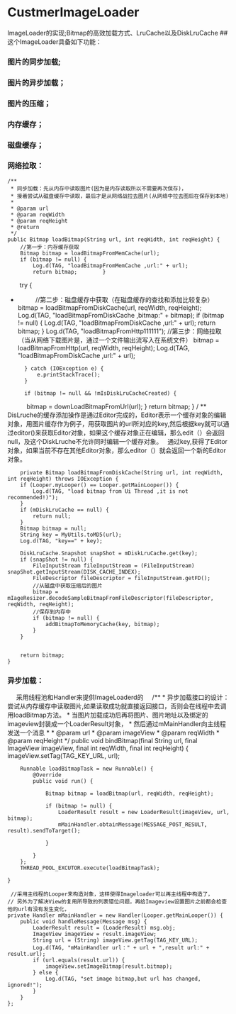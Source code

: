 # CustmerImageLoader
ImageLoader的实现;Bitmap的高效加载方式、LruCache以及DiskLruCache
##这个ImageLoader具备如下功能：
### 图片的同步加载;
### 图片的异步加载；
### 图片的压缩；
### 内存缓存；
### 磁盘缓存；
### 网络拉取： 
    /**
     * 同步加载：先从内存中读取图片(因为是内存读取所以不需要再次保存)，
     * 接着尝试从磁盘缓存中读取，最后才是从网络战拉去图片(从网络中拉去图后在保存到本地)
     *
     * @param url
     * @param reqWidth
     * @param reqHeight
     * @return
     */
    public Bitmap loadBitmap(String url, int reqWidth, int reqHeight) {
        //第一步：内存缓存获取
        Bitmap bitmap = loadBitmapFromMemCache(url);
        if (bitmap != null) {
            Log.d(TAG, "loadBitmapFromMemCache ,url:" + url);
            return bitmap;        }

        try {
*            //第二步：磁盘缓存中获取（在磁盘缓存的查找和添加比较复杂）
            bitmap = loadBitmapFromDiskCache(url, reqWidth, reqHeight);
            Log.d(TAG, "loadBitmapFromDiskCache ,bitmap:" + bitmap);
            if (bitmap != null) {
                Log.d(TAG, "loadBitmapFromDiskCache ,url:" + url);
                return bitmap;            }
            Log.d(TAG, "loadBitmapFromHttp111111");
            //第三步：网络拉取（当从网络下载图片是，通过一个文件输出流写入在系统文件）
            bitmap = loadBitmapFromHttp(url, reqWidth, reqHeight);
            Log.d(TAG, "loadBitmapFromDiskCache ,url:" + url);

        } catch (IOException e) {
            e.printStackTrace();
        }

        if (bitmap != null && !mIsDiskLruCacheCreated) {
            bitmap = downLoadBitmapFromUrl(url);
        }
        return bitmap;
    }
     / **
 DisLruche的缓存添加操作是通过Editor完成的，Editor表示一个缓存对象的编辑对象，用图片缓存作为例子，用获取图片的url所对应的key,然后根据key就可以通过editor()来获取Editor对象，如果这个缓存对象正在编辑，那么edit（）会返回null，及这个DiskLruche不允许同时编辑一个缓存对象。
   通过key,获得了Editor对象，如果当前不存在其他Editor对象，那么editor（）就会返回一个新的Editor对象。
    
  
        private Bitmap loadBitmapFromDiskCache(String url, int reqWidth, int reqHeight) throws IOException {
        if (Looper.myLooper() == Looper.getMainLooper()) {
            Log.d(TAG, "load bitmap from Ui Thread ,it is not recommended!)");
        }
        if (mDiskLruCache == null) {
            return null;
        }
        Bitmap bitmap = null;
        String key = MyUtils.toMD5(url);
        Log.d(TAG, "key==" + key);

        DiskLruCache.Snapshot snapShot = mDiskLruCache.get(key);
        if (snapShot != null) {
            FileInputStream fileInputStream = (FileInputStream) snapShot.getInputStream(DISK_CACHE_INDEX);
            FileDescriptor fileDescriptor = fileInputStream.getFD();
            //从磁盘中获取压缩后的图片
            bitmap = mIageResizer.decodeSampleBitmapFromFileDescriptor(fileDescriptor, reqWidth, reqHeight);
            //保存到内存中
            if (bitmap != null) {
                addBitmapToMemoryCache(key, bitmap);
            }
        }


        return bitmap;
    }
    
### 异步加载： 

      采用线程池和Handler来提供ImageLoaderd的
    
     /**
     * 异步加载接口的设计：尝试从内存缓存中读取图片,如果读取成功就直接返回接口，否则会在线程中去调用loadBitmap方法。
     * 当图片加载成功后再将图片、图片地址以及绑定的imageview封装成一个LoaderResult对象，
     * 然后通过mMainHandler向主线程发送一个消息
     *
     * @param url
     * @param imageView
     * @param reqWidth
     * @param reqHeight
     */
    public void bindBitmap(final String url, final ImageView imageView, final int reqWidth, final int reqHeight) {
        imageView.setTag(TAG_KEY_URL, url);

        Runnable loadBitmapTask = new Runnable() {
            @Override
            public void run() {

                Bitmap bitmap = loadBitmap(url, reqWidth, reqHeight);

                if (bitmap != null) {
                    LoaderResult result = new LoaderResult(imageView, url, bitmap);
                    mMainHandler.obtainMessage(MESSAGE_POST_RESULT, result).sendToTarget();

                }

            }
        };
        THREAD_POOL_EXCUTOR.execute(loadBitmapTask);

    }
    
     //采用主线程的Looper来构造对象，这样使得Imageloader可以再主线程中构造了，
    // 另外为了解决View的复用所导致的列表错位问题，再给Imageview设置图片之前都会检查他的url有没有发生变化，
    private Handler mMainHandler = new Handler(Looper.getMainLooper()) {
        public void handleMessage(Message msg) {
            LoaderResult result = (LoaderResult) msg.obj;
            ImageView imageView = result.imageView;
            String url = (String) imageView.getTag(TAG_KEY_URL);
            Log.d(TAG, "mMainHandler url：" + url + ",result url:" + result.url);
            if (url.equals(result.url)) {
                imageView.setImageBitmap(result.bitmap);
            } else {
                Log.d(TAG, "set image bitmap,but url has changed, ignored!");
            }
        }
    };
